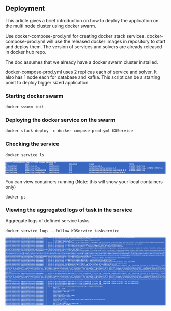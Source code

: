 ## Deployment

This article gives a brief introduction on how to deploy the application on the multi node cluster using docker swarm.

Use docker-compose-prod.yml for creating docker stack services. docker-compose-prod.yml will use the released docker images in repository to start and deploy them. The version of services and solvers are already released in docker hub repo. 

The doc assumes that we already have a docker swarm cluster installed.

docker-compose-prod.yml uses 2 replicas each of service and solver. It also has 1 node each for database and kafka. This script can be a starting point to deploy bigger sized application.
###  Starting docker swarm

```
docker swarm init
```

###  Deploying the docker service on the swarm

```
docker stack deploy -c docker-compose-prod.yml KOService
```

###  Checking the service

```
docker service ls
```

![Service](servicels.png)

You can view containers running (Note: this will show your local containers only)

```
docker ps
```

###  Viewing the aggregated logs of task in the service

Aggregate logs of defined service tasks

```
docker service logs --follow KOService_taskservice
```

![Logs](log.png)






